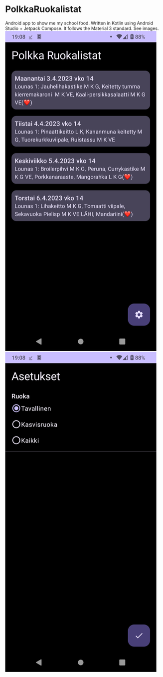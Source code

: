 # PolkkaRuokalistat
Android app to show me my school food. Written in Kotlin using Android Studio + Jetpack Compose. It follows the Material 3 standard.
See images.
![alt text](image.png)
![alt text](image2.png)
